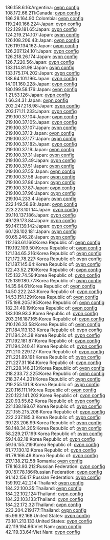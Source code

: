 186.158.6.16:Argentina: [ovpn config](vpn/186_158_6_16.ovpn)  
108.172.66.211:Canada: [ovpn config](vpn/108_172_66_211.ovpn)  
186.28.164.90:Colombia: [ovpn config](vpn/186_28_164_90.ovpn)  
119.240.166.224:Japan: [ovpn config](vpn/119_240_166_224.ovpn)  
122.129.181.65:Japan: [ovpn config](vpn/122_129_181_65.ovpn)  
124.219.214.107:Japan: [ovpn config](vpn/124_219_214_107.ovpn)  
126.108.206.43:Japan: [ovpn config](vpn/126_108_206_43.ovpn)  
126.119.134.162:Japan: [ovpn config](vpn/126_119_134_162.ovpn)  
126.207.124.101:Japan: [ovpn config](vpn/126_207_124_101.ovpn)  
126.218.26.174:Japan: [ovpn config](vpn/126_218_26_174.ovpn)  
126.7.220.56:Japan: [ovpn config](vpn/126_7_220_56.ovpn)  
133.114.81.98:Japan: [ovpn config](vpn/133_114_81_98.ovpn)  
133.175.174.202:Japan: [ovpn config](vpn/133_175_174_202.ovpn)  
138.64.101.196:Japan: [ovpn config](vpn/138_64_101_196.ovpn)  
14.101.160.228:Japan: [ovpn config](vpn/14_101_160_228.ovpn)  
180.199.58.176:Japan: [ovpn config](vpn/180_199_58_176.ovpn)  
1.21.53.126:Japan: [ovpn config](vpn/1_21_53_126.ovpn)  
1.66.34.31:Japan: [ovpn config](vpn/1_66_34_31.ovpn)  
202.247.218.98:Japan: [ovpn config](vpn/202_247_218_98.ovpn)  
203.171.11.233:Japan: [ovpn config](vpn/203_171_11_233.ovpn)  
219.100.37.104:Japan: [ovpn config](vpn/219_100_37_104.ovpn)  
219.100.37.105:Japan: [ovpn config](vpn/219_100_37_105.ovpn)  
219.100.37.107:Japan: [ovpn config](vpn/219_100_37_107.ovpn)  
219.100.37.13:Japan: [ovpn config](vpn/219_100_37_13.ovpn)  
219.100.37.177:Japan: [ovpn config](vpn/219_100_37_177.ovpn)  
219.100.37.182:Japan: [ovpn config](vpn/219_100_37_182.ovpn)  
219.100.37.19:Japan: [ovpn config](vpn/219_100_37_19.ovpn)  
219.100.37.31:Japan: [ovpn config](vpn/219_100_37_31.ovpn)  
219.100.37.49:Japan: [ovpn config](vpn/219_100_37_49.ovpn)  
219.100.37.51:Japan: [ovpn config](vpn/219_100_37_51.ovpn)  
219.100.37.55:Japan: [ovpn config](vpn/219_100_37_55.ovpn)  
219.100.37.58:Japan: [ovpn config](vpn/219_100_37_58.ovpn)  
219.100.37.86:Japan: [ovpn config](vpn/219_100_37_86.ovpn)  
219.100.37.87:Japan: [ovpn config](vpn/219_100_37_87.ovpn)  
219.100.37.96:Japan: [ovpn config](vpn/219_100_37_96.ovpn)  
219.104.233.4:Japan: [ovpn config](vpn/219_104_233_4.ovpn)  
222.149.58.98:Japan: [ovpn config](vpn/222_149_58_98.ovpn)  
223.223.101.14:Japan: [ovpn config](vpn/223_223_101_14.ovpn)  
39.110.137.186:Japan: [ovpn config](vpn/39_110_137_186.ovpn)  
49.129.173.84:Japan: [ovpn config](vpn/49_129_173_84.ovpn)  
59.147.139.142:Japan: [ovpn config](vpn/59_147_139_142.ovpn)  
60.128.102.181:Japan: [ovpn config](vpn/60_128_102_181.ovpn)  
60.65.246.28:Japan: [ovpn config](vpn/60_65_246_28.ovpn)  
112.163.61.166:Korea Republic of: [ovpn config](vpn/112_163_61_166.ovpn)  
119.192.109.50:Korea Republic of: [ovpn config](vpn/119_192_109_50.ovpn)  
121.134.65.216:Korea Republic of: [ovpn config](vpn/121_134_65_216.ovpn)  
121.172.78.227:Korea Republic of: [ovpn config](vpn/121_172_78_227.ovpn)  
121.187.145.64:Korea Republic of: [ovpn config](vpn/121_187_145_64.ovpn)  
122.43.52.210:Korea Republic of: [ovpn config](vpn/122_43_52_210.ovpn)  
125.132.74.59:Korea Republic of: [ovpn config](vpn/125_132_74_59.ovpn)  
125.139.180.77:Korea Republic of: [ovpn config](vpn/125_139_180_77.ovpn)  
14.35.64.61:Korea Republic of: [ovpn config](vpn/14_35_64_61.ovpn)  
14.50.222.243:Korea Republic of: [ovpn config](vpn/14_50_222_243.ovpn)  
14.53.151.129:Korea Republic of: [ovpn config](vpn/14_53_151_129.ovpn)  
175.198.205.195:Korea Republic of: [ovpn config](vpn/175_198_205_195.ovpn)  
182.31.49.19:Korea Republic of: [ovpn config](vpn/182_31_49_19.ovpn)  
183.109.93.3:Korea Republic of: [ovpn config](vpn/183_109_93_3.ovpn)  
203.216.187.165:Korea Republic of: [ovpn config](vpn/203_216_187_165.ovpn)  
210.126.33.58:Korea Republic of: [ovpn config](vpn/210_126_33_58.ovpn)  
211.184.113.133:Korea Republic of: [ovpn config](vpn/211_184_113_133.ovpn)  
211.184.24.38:Korea Republic of: [ovpn config](vpn/211_184_24_38.ovpn)  
211.192.181.87:Korea Republic of: [ovpn config](vpn/211_192_181_87.ovpn)  
211.194.240.41:Korea Republic of: [ovpn config](vpn/211_194_240_41.ovpn)  
211.210.229.127:Korea Republic of: [ovpn config](vpn/211_210_229_127.ovpn)  
211.221.89.191:Korea Republic of: [ovpn config](vpn/211_221_89_191.ovpn)  
211.227.31.164:Korea Republic of: [ovpn config](vpn/211_227_31_164.ovpn)  
211.228.146.213:Korea Republic of: [ovpn config](vpn/211_228_146_213.ovpn)  
218.233.72.225:Korea Republic of: [ovpn config](vpn/218_233_72_225.ovpn)  
218.37.44.201:Korea Republic of: [ovpn config](vpn/218_37_44_201.ovpn)  
219.255.131.9:Korea Republic of: [ovpn config](vpn/219_255_131_9.ovpn)  
220.116.111.1:Korea Republic of: [ovpn config](vpn/220_116_111_1.ovpn)  
220.122.141.202:Korea Republic of: [ovpn config](vpn/220_122_141_202.ovpn)  
220.93.55.62:Korea Republic of: [ovpn config](vpn/220_93_55_62.ovpn)  
221.138.198.67:Korea Republic of: [ovpn config](vpn/221_138_198_67.ovpn)  
221.155.215.208:Korea Republic of: [ovpn config](vpn/221_155_215_208.ovpn)  
222.237.185.3:Korea Republic of: [ovpn config](vpn/222_237_185_3.ovpn)  
39.123.206.99:Korea Republic of: [ovpn config](vpn/39_123_206_99.ovpn)  
58.148.34.205:Korea Republic of: [ovpn config](vpn/58_148_34_205.ovpn)  
58.229.217.199:Korea Republic of: [ovpn config](vpn/58_229_217_199.ovpn)  
59.14.82.18:Korea Republic of: [ovpn config](vpn/59_14_82_18.ovpn)  
59.16.155.219:Korea Republic of: [ovpn config](vpn/59_16_155_219.ovpn)  
61.77.130.12:Korea Republic of: [ovpn config](vpn/61_77_130_12.ovpn)  
61.78.166.49:Korea Republic of: [ovpn config](vpn/61_78_166_49.ovpn)  
217.138.212.58:Romania: [ovpn config](vpn/217_138_212_58.ovpn)  
178.163.93.212:Russian Federation: [ovpn config](vpn/178_163_93_212.ovpn)  
90.157.78.186:Russian Federation: [ovpn config](vpn/90_157_78_186.ovpn)  
91.142.156.17:Russian Federation: [ovpn config](vpn/91_142_156_17.ovpn)  
159.192.42.214:Thailand: [ovpn config](vpn/159_192_42_214.ovpn)  
184.22.100.35:Thailand: [ovpn config](vpn/184_22_100_35.ovpn)  
184.22.102.124:Thailand: [ovpn config](vpn/184_22_102_124.ovpn)  
184.22.103.133:Thailand: [ovpn config](vpn/184_22_103_133.ovpn)  
184.22.172.32:Thailand: [ovpn config](vpn/184_22_172_32.ovpn)  
223.204.219.177:Thailand: [ovpn config](vpn/223_204_219_177.ovpn)  
65.99.92.168:United States: [ovpn config](vpn/65_99_92_168.ovpn)  
73.181.213.133:United States: [ovpn config](vpn/73_181_213_133.ovpn)  
42.119.194.66:Viet Nam: [ovpn config](vpn/42_119_194_66.ovpn)  
42.119.33.64:Viet Nam: [ovpn config](vpn/42_119_33_64.ovpn)  
